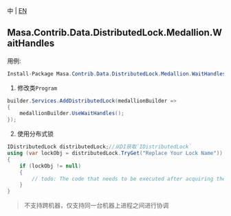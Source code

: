 中 | [EN](README.md)

## Masa.Contrib.Data.DistributedLock.Medallion.WaitHandles

用例:

```c#
Install-Package Masa.Contrib.Data.DistributedLock.Medallion.WaitHandles
```

1. 修改类`Program`

``` C#
builder.Services.AddDistributedLock(medallionBuilder =>
{
    medallionBuilder.UseWaitHandles();
});
```

2. 使用分布式锁

``` C#
IDistributedLock distributedLock;//从DI获取`IDistributedLock`
using (var lockObj = distributedLock.TryGet("Replace Your Lock Name"))
{
    if (lockObj != null)
    {
        // todo: The code that needs to be executed after acquiring the distributed lock
    }
}
```

> 不支持跨机器，仅支持同一台机器上进程之间进行协调